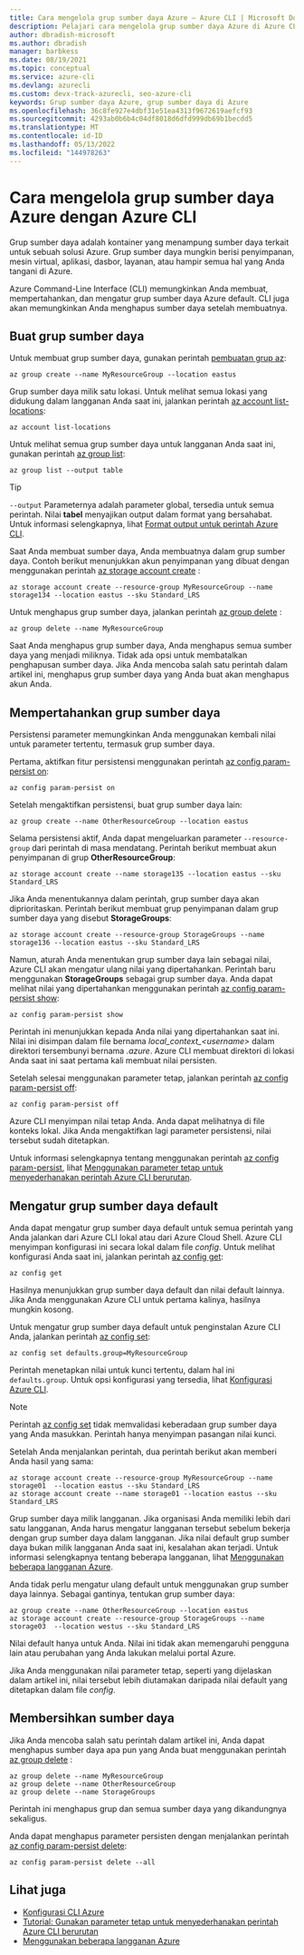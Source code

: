 ```yaml
---
title: Cara mengelola grup sumber daya Azure – Azure CLI | Microsoft Docs
description: Pelajari cara mengelola grup sumber daya Azure di Azure CLI, alat lintas platform untuk menyambung ke Azure dan menjalankan perintah administratif pada sumber daya Azure.
author: dbradish-microsoft
ms.author: dbradish
manager: barbkess
ms.date: 08/19/2021
ms.topic: conceptual
ms.service: azure-cli
ms.devlang: azurecli
ms.custom: devx-track-azurecli, seo-azure-cli
keywords: Grup sumber daya Azure, grup sumber daya di Azure
ms.openlocfilehash: 36c8fe927e4dbf31e51ea4313f9672619aefcf93
ms.sourcegitcommit: 4293ab0b6b4c04df8018d6dfd999db69b1becdd5
ms.translationtype: MT
ms.contentlocale: id-ID
ms.lasthandoff: 05/13/2022
ms.locfileid: "144978263"
---
```

# <a name="how-to-manage-azure-resource-groups-with-the-azure-cli"></a>Cara mengelola grup sumber daya Azure dengan Azure CLI

Grup sumber daya adalah kontainer yang menampung sumber daya terkait untuk sebuah solusi Azure. Grup sumber daya mungkin berisi penyimpanan, mesin virtual, aplikasi, dasbor, layanan, atau hampir semua hal yang Anda tangani di Azure.

Azure Command-Line Interface (CLI) memungkinkan Anda membuat, mempertahankan, dan mengatur grup sumber daya Azure default. CLI juga akan memungkinkan Anda menghapus sumber daya setelah membuatnya. 

## <a name="create-a-resource-group"></a>Buat grup sumber daya

Untuk membuat grup sumber daya, gunakan perintah [pembuatan grup az](/cli/azure/group#az_group_create):

```azurecli
az group create --name MyResourceGroup --location eastus
```

Grup sumber daya milik satu lokasi. Untuk melihat semua lokasi yang didukung dalam langganan Anda saat ini, jalankan perintah [az account list-locations](/cli/azure/account#az_account_list_locations):

```azurecli
az account list-locations
```

Untuk melihat semua grup sumber daya untuk langganan Anda saat ini, gunakan perintah [az group list](/cli/azure/group#az_group_list):

```azurecli
az group list --output table
```

> [!TIP]
> `--output` Parameternya adalah parameter global, tersedia untuk semua perintah. Nilai **tabel** menyajikan output dalam format yang bersahabat. Untuk informasi selengkapnya, lihat [Format output untuk perintah Azure CLI](./format-output-azure-cli.md).

Saat Anda membuat sumber daya, Anda membuatnya dalam grup sumber daya. Contoh berikut menunjukkan akun penyimpanan yang dibuat dengan menggunakan perintah [az storage account create](/cli/azure/storage/account#az_storage_account_create) :

```azurecli
az storage account create --resource-group MyResourceGroup --name storage134 --location eastus --sku Standard_LRS
```

Untuk menghapus grup sumber daya, jalankan perintah [az group delete](/cli/azure/group#az_group_delete) :

```azurecli
az group delete --name MyResourceGroup
```

Saat Anda menghapus grup sumber daya, Anda menghapus semua sumber daya yang menjadi miliknya. Tidak ada opsi untuk membatalkan penghapusan sumber daya. Jika Anda mencoba salah satu perintah dalam artikel ini, menghapus grup sumber daya yang Anda buat akan menghapus akun Anda.

## <a name="persist-a-resource-group"></a>Mempertahankan grup sumber daya

Persistensi parameter memungkinkan Anda menggunakan kembali nilai untuk parameter tertentu, termasuk grup sumber daya.

Pertama, aktifkan fitur persistensi menggunakan perintah [az config param-persist on](/cli/azure/config/param-persist#az_config_param_persist_on):

```azurecli
az config param-persist on
```

Setelah mengaktifkan persistensi, buat grup sumber daya lain:

 ```azurecli
az group create --name OtherResourceGroup --location eastus
```

Selama persistensi aktif, Anda dapat mengeluarkan parameter `--resource-group` dari perintah di masa mendatang. Perintah berikut membuat akun penyimpanan di grup **OtherResourceGroup**:

```azurecli
az storage account create --name storage135 --location eastus --sku Standard_LRS
```

Jika Anda menentukannya dalam perintah, grup sumber daya akan diprioritaskan. Perintah berikut membuat grup penyimpanan dalam grup sumber daya yang disebut **StorageGroups**:

```azurecli
az storage account create --resource-group StorageGroups --name storage136 --location eastus --sku Standard_LRS
```

Namun, aturah Anda menentukan grup sumber daya lain sebagai nilai, Azure CLI akan mengatur ulang nilai yang dipertahankan. Perintah baru menggunakan **StorageGroups** sebagai grup sumber daya. Anda dapat melihat nilai yang dipertahankan menggunakan perintah [az config param-persist show](/cli/azure/config/param-persist#az_config_param_persist_show):

```azurecli
az config param-persist show
```

Perintah ini menunjukkan kepada Anda nilai yang dipertahankan saat ini. Nilai ini disimpan dalam file bernama *local_context_\<username>* dalam direktori tersembunyi bernama *.azure*. Azure CLI membuat direktori di lokasi Anda saat ini saat pertama kali membuat nilai persisten.

Setelah selesai menggunakan parameter tetap, jalankan perintah [az config param-persist off](/cli/azure/config/param-persist#az_config_param_persist_off):

```azurecli
az config param-persist off
```

Azure CLI menyimpan nilai tetap Anda. Anda dapat melihatnya di file konteks lokal. Jika Anda mengaktifkan lagi parameter persistensi, nilai tersebut sudah ditetapkan.

Untuk informasi selengkapnya tentang menggunakan perintah [az config param-persist](../latest/docs-ref-autogen/config/param-persist.yml), lihat [Menggunakan parameter tetap untuk menyederhanakan perintah Azure CLI berurutan](./param-persist-tutorial.md).

## <a name="set-a-default-resource-group"></a>Mengatur grup sumber daya default

Anda dapat mengatur grup sumber daya default untuk semua perintah yang Anda jalankan dari Azure CLI lokal atau dari Azure Cloud Shell. Azure CLI menyimpan konfigurasi ini secara lokal dalam file *config*. Untuk melihat konfigurasi Anda saat ini, jalankan perintah [az config get](/cli/azure/config#az_config_get):

```azurecli
az config get
```

Hasilnya menunjukkan grup sumber daya default dan nilai default lainnya. Jika Anda menggunakan Azure CLI untuk pertama kalinya, hasilnya mungkin kosong.

Untuk mengatur grup sumber daya default untuk penginstalan Azure CLI Anda, jalankan perintah [az config set](/cli/azure/config#az_config_set):

```azurecli
az config set defaults.group=MyResourceGroup
```

Perintah menetapkan nilai untuk kunci tertentu, dalam hal ini `defaults.group`. Untuk opsi konfigurasi yang tersedia, lihat [Konfigurasi Azure CLI](./azure-cli-configuration.md).

> [!NOTE]
> Perintah [az config set](/cli/azure/config#az_config_set) tidak memvalidasi keberadaan grup sumber daya yang Anda masukkan. Perintah hanya menyimpan pasangan nilai kunci.

Setelah Anda menjalankan perintah, dua perintah berikut akan memberi Anda hasil yang sama:

```azurecli
az storage account create --resource-group MyResourceGroup --name storage01  --location eastus --sku Standard_LRS
az storage account create --name storage01 --location eastus --sku Standard_LRS
```

Grup sumber daya milik langganan. Jika organisasi Anda memiliki lebih dari satu langganan, Anda harus mengatur langganan tersebut sebelum bekerja dengan grup sumber daya dalam langganan. Jika nilai default grup sumber daya bukan milik langganan Anda saat ini, kesalahan akan terjadi. Untuk informasi selengkapnya tentang beberapa langganan, lihat [Menggunakan beberapa langganan Azure](manage-azure-subscriptions-azure-cli.md).

Anda tidak perlu mengatur ulang default untuk menggunakan grup sumber daya lainnya. Sebagai gantinya, tentukan grup sumber daya:

```azurecli
az group create --name OtherResourceGroup --location eastus
az storage account create --resource-group StorageGroups --name storage03  --location westus --sku Standard_LRS
```

Nilai default hanya untuk Anda. Nilai ini tidak akan memengaruhi pengguna lain atau perubahan yang Anda lakukan melalui portal Azure.

Jika Anda menggunakan nilai parameter tetap, seperti yang dijelaskan dalam artikel ini, nilai tersebut lebih diutamakan daripada nilai default yang ditetapkan dalam file *config*.

## <a name="clean-up-resources"></a>Membersihkan sumber daya

Jika Anda mencoba salah satu perintah dalam artikel ini, Anda dapat menghapus sumber daya apa pun yang Anda buat menggunakan perintah [az group delete](/cli/azure/group#az_group_delete) :

```azurecli
az group delete --name MyResourceGroup
az group delete --name OtherResourceGroup
az group delete --name StorageGroups
```

Perintah ini menghapus grup dan semua sumber daya yang dikandungnya sekaligus.

Anda dapat menghapus parameter persisten dengan menjalankan perintah [az config param-persist delete](/cli/azure/config/param-persist#az_config_param_persist_delete):

```azurecli
az config param-persist delete --all
```

## <a name="see-also"></a>Lihat juga

* [Konfigurasi CLI Azure](./azure-cli-configuration.md)
* [Tutorial: Gunakan parameter tetap untuk menyederhanakan perintah Azure CLI berurutan](./param-persist-tutorial.md)
* [Menggunakan beberapa langganan Azure](./manage-azure-subscriptions-azure-cli.md)
